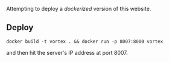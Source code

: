 Attempting to deploy a *dockerized* version of this website.


## Deploy

	docker build -t vortex . && docker run -p 8007:8000 vortex

and then hit the server's IP address at port 8007.


